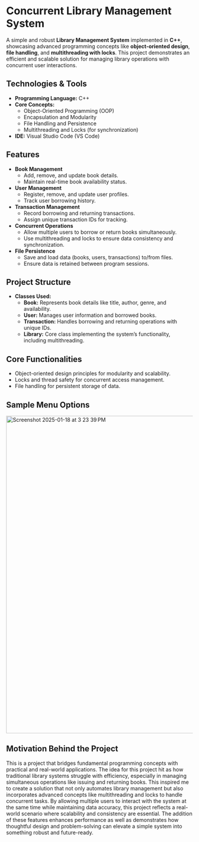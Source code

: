# Concurrent Library Management System

A simple and robust **Library Management System** implemented in **C++**, showcasing advanced programming concepts like **object-oriented design**, **file handling**, and **multithreading with locks**. This project demonstrates an efficient and scalable solution for managing library operations with concurrent user interactions.

## Technologies & Tools
- **Programming Language:** C++
- **Core Concepts:**
  - Object-Oriented Programming (OOP)
  - Encapsulation and Modularity
  - File Handling and Persistence
  - Multithreading and Locks (for synchronization)
- **IDE:** Visual Studio Code (VS Code)

## Features
- **Book Management**
  - Add, remove, and update book details.
  - Maintain real-time book availability status.
- **User Management**
  - Register, remove, and update user profiles.
  - Track user borrowing history.
- **Transaction Management**
  - Record borrowing and returning transactions.
  - Assign unique transaction IDs for tracking.
- **Concurrent Operations**
  - Allow multiple users to borrow or return books simultaneously.
  - Use multithreading and locks to ensure data consistency and synchronization.
- **File Persistence**
  - Save and load data (books, users, transactions) to/from files.
  - Ensure data is retained between program sessions.

## Project Structure
- **Classes Used:**
  - **Book:** Represents book details like title, author, genre, and availability.
  - **User:** Manages user information and borrowed books.
  - **Transaction:** Handles borrowing and returning operations with unique IDs.
  - **Library:** Core class implementing the system’s functionality, including multithreading.

## Core Functionalities
- Object-oriented design principles for modularity and scalability.
- Locks and thread safety for concurrent access management.
- File handling for persistent storage of data.

## Sample Menu Options

<img width="856" alt="Screenshot 2025-01-18 at 3 23 39 PM" src="https://github.com/user-attachments/assets/a37452b5-96f7-44aa-ac66-15c47a7e3e35" />



## Motivation Behind the Project
This is a project that bridges fundamental programming concepts with practical and real-world applications. The idea for this project hit as how traditional library systems struggle with efficiency, especially in managing simultaneous operations like issuing and returning books. This inspired me to create a solution that not only automates library management but also incorporates advanced concepts like multithreading and locks to handle concurrent tasks. By allowing multiple users to interact with the system at the same time while maintaining data accuracy, this project reflects a real-world scenario where scalability and consistency are essential. The addition of these features enhances performance as well as demonstrates how thoughtful design and problem-solving can elevate a simple system into something robust and future-ready. 
